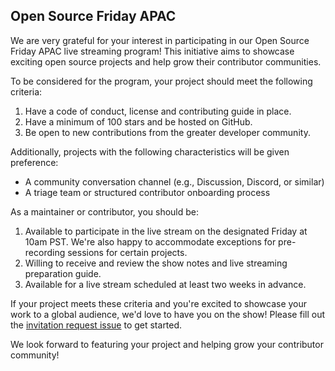 ## Open Source Friday APAC

We are very grateful for your interest in participating in our Open Source Friday APAC live streaming program! This initiative aims to showcase exciting open source projects and help grow their contributor communities.

To be considered for the program, your project should meet the following criteria:

1. Have a code of conduct, license and contributing guide in place.
2. Have a minimum of 100 stars and be hosted on GitHub.
3. Be open to new contributions from the greater developer community.

Additionally, projects with the following characteristics will be given preference:

- A community conversation channel (e.g., Discussion, Discord, or similar)
- A triage team or structured contributor onboarding process

As a maintainer or contributor, you should be:

1. Available to participate in the live stream on the designated Friday at 10am PST. We're also happy to accommodate exceptions for pre-recording sessions for certain projects.
2. Willing to receive and review the show notes and live streaming preparation guide.
3. Available for a live stream scheduled at least two weeks in advance.

If your project meets these criteria and you're excited to showcase your work to a global audience, we'd love to have you on the show! Please fill out the [invitation request issue](https://github.com/githubevents/open-source-friday-apac/issues/new?template=osf-guest-invite.yml&assignees=AndreaGriffiths11%2CLadyKerr&labels=open-source%2Copen-source-friday%2Cpending) to get started.

We look forward to featuring your project and helping grow your contributor community!
